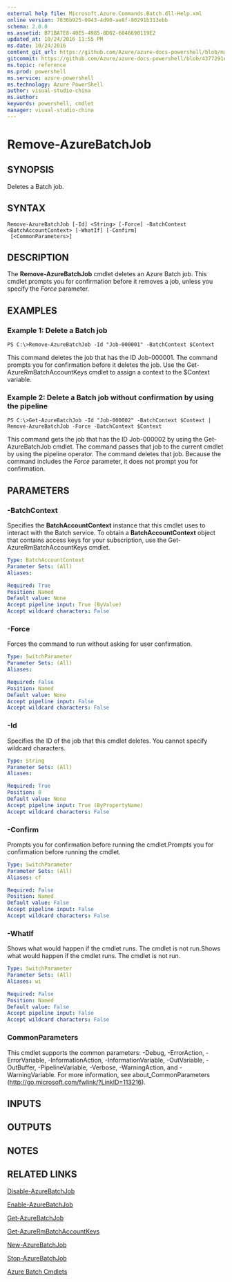 ```yaml
---
external help file: Microsoft.Azure.Commands.Batch.dll-Help.xml
online version: 7836b925-0943-4d90-ae8f-80291b313ebb
schema: 2.0.0
ms.assetid: B71BA7E8-40E5-4985-8D02-6046690119E2
updated_at: 10/24/2016 11:55 PM
ms.date: 10/24/2016
content_git_url: https://github.com/Azure/azure-docs-powershell/blob/master/azureps-cmdlets-docs/ResourceManager/AzureRM.Batch/v2.2.0/Remove-AzureBatchJob.md
gitcommit: https://github.com/Azure/azure-docs-powershell/blob/4377291ee360e58e2c1c5d644155daf6a0279055/azureps-cmdlets-docs/ResourceManager/AzureRM.Batch/v2.2.0/Remove-AzureBatchJob.md
ms.topic: reference
ms.prod: powershell
ms.service: azure-powershell
ms.technology: Azure PowerShell
author: visual-studio-china
ms.author: 
keywords: powershell, cmdlet
manager: visual-studio-china
---
```


# Remove-AzureBatchJob

## SYNOPSIS
Deletes a Batch job.

## SYNTAX

```
Remove-AzureBatchJob [-Id] <String> [-Force] -BatchContext <BatchAccountContext> [-WhatIf] [-Confirm]
 [<CommonParameters>]
```

## DESCRIPTION
The **Remove-AzureBatchJob** cmdlet deletes an Azure Batch job.
This cmdlet prompts you for confirmation before it removes a job, unless you specify the *Force* parameter.

## EXAMPLES

### Example 1: Delete a Batch job
```
PS C:\>Remove-AzureBatchJob -Id "Job-000001" -BatchContext $Context
```

This command deletes the job that has the ID Job-000001.
The command prompts you for confirmation before it deletes the job.
Use the Get-AzureRmBatchAccountKeys cmdlet to assign a context to the $Context variable.

### Example 2: Delete a Batch job without confirmation by using the pipeline
```
PS C:\>Get-AzureBatchJob -Id "Job-000002" -BatchContext $Context | Remove-AzureBatchJob -Force -BatchContext $Context
```

This command gets the job that has the ID Job-000002 by using the Get-AzureBatchJob cmdlet.
The command passes that job to the current cmdlet by using the pipeline operator.
The command deletes that job.
Because the command includes the *Force* parameter, it does not prompt you for confirmation.

## PARAMETERS

### -BatchContext
Specifies the **BatchAccountContext** instance that this cmdlet uses to interact with the Batch service.
To obtain a **BatchAccountContext** object that contains access keys for your subscription, use the Get-AzureRmBatchAccountKeys cmdlet.

```yaml
Type: BatchAccountContext
Parameter Sets: (All)
Aliases: 

Required: True
Position: Named
Default value: None
Accept pipeline input: True (ByValue)
Accept wildcard characters: False
```

### -Force
Forces the command to run without asking for user confirmation.

```yaml
Type: SwitchParameter
Parameter Sets: (All)
Aliases: 

Required: False
Position: Named
Default value: None
Accept pipeline input: False
Accept wildcard characters: False
```

### -Id
Specifies the ID of the job that this cmdlet deletes.
You cannot specify wildcard characters.

```yaml
Type: String
Parameter Sets: (All)
Aliases: 

Required: True
Position: 0
Default value: None
Accept pipeline input: True (ByPropertyName)
Accept wildcard characters: False
```

### -Confirm
Prompts you for confirmation before running the cmdlet.Prompts you for confirmation before running the cmdlet.

```yaml
Type: SwitchParameter
Parameter Sets: (All)
Aliases: cf

Required: False
Position: Named
Default value: False
Accept pipeline input: False
Accept wildcard characters: False
```

### -WhatIf
Shows what would happen if the cmdlet runs.
The cmdlet is not run.Shows what would happen if the cmdlet runs.
The cmdlet is not run.

```yaml
Type: SwitchParameter
Parameter Sets: (All)
Aliases: wi

Required: False
Position: Named
Default value: False
Accept pipeline input: False
Accept wildcard characters: False
```

### CommonParameters
This cmdlet supports the common parameters: -Debug, -ErrorAction, -ErrorVariable, -InformationAction, -InformationVariable, -OutVariable, -OutBuffer, -PipelineVariable, -Verbose, -WarningAction, and -WarningVariable. For more information, see about_CommonParameters (http://go.microsoft.com/fwlink/?LinkID=113216).

## INPUTS

## OUTPUTS

## NOTES

## RELATED LINKS

[Disable-AzureBatchJob](./Disable-AzureBatchJob.md)

[Enable-AzureBatchJob](./Enable-AzureBatchJob.md)

[Get-AzureBatchJob](./Get-AzureBatchJob.md)

[Get-AzureRmBatchAccountKeys](./Get-AzureRmBatchAccountKeys.md)

[New-AzureBatchJob](./New-AzureBatchJob.md)

[Stop-AzureBatchJob](./Stop-AzureBatchJob.md)

[Azure Batch Cmdlets](./AzureRM.Batch.md)


